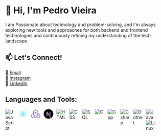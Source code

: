 # :wave: Hi, I'm Pedro Vieira

I am Passionate about technology and problem-solving, and I'm always exploring new tools and approaches for both backend and frontend technologies and continuously refining my understanding of the tech landscape.

## :mailbox: Let's Connect!

:email: [Email](mailto:pedromigde00@gmail.com)<br>
:iphone: [Instagram](https://www.instagram.com/pedro_vieira00/)<br>
:briefcase: [LinkedIn](https://www.linkedin.com/in/pedromsv/)<br>

## Languages and Tools:

<img align="left" alt="JavaScript" width="30px" style="padding-right:10px;" src="https://github.com/PedroVieira00/PedroVieira00/blob/main/SVG/Languages-Tools/JS.svg"/>
<img align="left" alt="React" width="30px" style="padding-right:10px;" src="https://github.com/PedroVieira00/PedroVieira00/blob/main/SVG/Languages-Tools/React.svg"/>
<img align="left" alt="Redux" width="30px" style="padding-right:10px;" src="https://github.com/PedroVieira00/PedroVieira00/blob/main/SVG/Languages-Tools/Redux.svg"/>
<img align="left" alt="NextJs" width="30px" style="padding-right:10px;" src="https://github.com/PedroVieira00/PedroVieira00/blob/main/SVG/Languages-Tools/NextJs.svg"/>
<img align="left" alt="HTML" width="30px" style="padding-right:10px;" src="https://github.com/PedroVieira00/PedroVieira00/blob/main/SVG/Languages-Tools/HTML5.svg"/>
<img align="left" alt="CSS" width="30px" style="padding-right:10px;" src="https://github.com/PedroVieira00/PedroVieira00/blob/main/SVG/Languages-Tools/CSS3.svg"/>
<img align="left" alt="SQL" width="30px" style="padding-right:10px;" src="https://github.com/PedroVieira00/PedroVieira00/blob/main/SVG/Languages-Tools/SQL.svg"/>
<img align="left" alt="C" width="30px" style="padding-right:10px;" src="https://github.com/PedroVieira00/PedroVieira00/blob/main/SVG/Languages-Tools/C.svg"/>
<img align="left" alt="Cpp" width="30px" style="padding-right:10px;" src="https://github.com/PedroVieira00/PedroVieira00/blob/main/SVG/Languages-Tools/C%2B%2B.svg"/>
<img align="left" alt="Csharp" width="30px" style="padding-right:10px;" src="https://github.com/PedroVieira00/PedroVieira00/blob/main/SVG/Languages-Tools/C%23.svg"/>
<img align="left" alt="Dotnet" width="30px" style="padding-right:10px;" src="https://github.com/PedroVieira00/PedroVieira00/blob/main/SVG/Languages-Tools/NET.svg"/>
<img align="left" alt="Java" width="30px" style="padding-right:10px;" src="https://github.com/PedroVieira00/PedroVieira00/blob/main/SVG/Languages-Tools/Java.svg"/>
<img align="left" alt="Linux" width="30px" style="padding-right:10px;" src="https://github.com/PedroVieira00/PedroVieira00/blob/main/SVG/Languages-Tools/Linux.svg"/>
<br>
